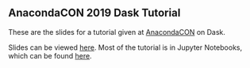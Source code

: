 ## AnacondaCON 2019 Dask Tutorial

These are the slides for a tutorial given at
[AnacondaCON](https://anacondacon.io/) on Dask.

Slides can be viewed
[here](http://jcrist.github.io/talks/anacondacon_2019/slides.html).
Most of the tutorial is in Jupyter Notebooks, which can be found
[here](https://github.com/jcrist/anacondacon-2019-tutorial).
